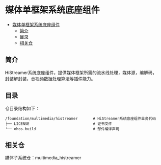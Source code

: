 # 媒体单框架系统底座组件<a name="ZH-CN_TOPIC_0000001148809513"></a>

- [媒体单框架系统底座组件<a name="ZH-CN_TOPIC_0000001148809513"></a>](#媒体单框架系统底座组件)
  - [简介<a name="section1158716411637"></a>](#简介)
  - [目录<a name="section161941989596"></a>](#目录)
  - [相关仓<a name="section1533973044317"></a>](#相关仓)

## 简介<a name="section1158716411637"></a>

HiStreamer系统底座组件，提供媒体框架所需的流水线处理，媒体源，编解码，封装解封装，音视频数据处理算法等插件能力。

## 目录<a name="section161941989596"></a>

仓目录结构如下：

```
/foundation/multimedia/histreamer       # HiStreamer系统底座组件业务代码
├── LICENSE                             # 证书文件
└── ohos.build                          # 部件编译声明
```

## 相关仓<a name="section1533973044317"></a>

媒体子系统仓：multimedia\_histreamer

